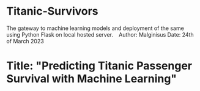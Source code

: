 # Titanic-Survivors
The gateway to machine learning models and deployment of the same using Python Flask on local hosted server.
``
``
Author: Malginisus
Date: 24th of March 2023
``
``
# Title: "Predicting Titanic Passenger Survival with Machine Learning"
